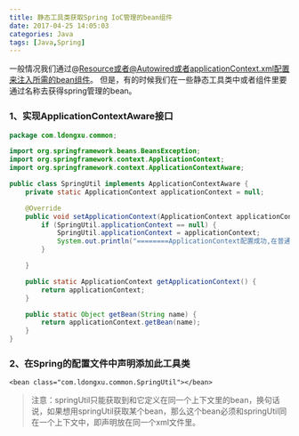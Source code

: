 ```yaml
---
title: 静态工具类获取Spring IoC管理的bean组件
date: 2017-04-25 14:05:03
categories: Java
tags: [Java,Spring]
---
```


一般情况我们通过@Resource或者@Autowired或者applicationContext.xml配置来注入所需的bean组件。
但是，有的时候我们在一些静态工具类中或者组件里要通过名称去获得spring管理的bean。
<!--more-->
### 1、实现ApplicationContextAware接口
```java
package com.ldongxu.common;

import org.springframework.beans.BeansException;
import org.springframework.context.ApplicationContext;
import org.springframework.context.ApplicationContextAware;

public class SpringUtil implements ApplicationContextAware {
    private static ApplicationContext applicationContext = null;

    @Override
    public void setApplicationContext(ApplicationContext applicationContext) throws BeansException {
        if (SpringUtil.applicationContext == null) {
            SpringUtil.applicationContext = applicationContext;
            System.out.println("========ApplicationContext配置成功,在普通类中可以通过调用SpringUtil.getApplicationContext()获取applicationContext对象,applicationContext=" + applicationContext + "========");
        }

    }

    public static ApplicationContext getApplicationContext() {
        return applicationContext;
    }

    public static Object getBean(String name) {
        return applicationContext.getBean(name);
    }
}

```
### 2、在Spring的配置文件中声明添加此工具类
```
<bean class="com.ldongxu.common.SpringUtil"></bean>
```
>注意：springUtil只能获取到和它定义在同一个上下文里的bean，换句话说，如果想用springUtil获取某个bean，那么这个bean必须和springUtil同在一个上下文中，即声明放在同一个xml文件里。
